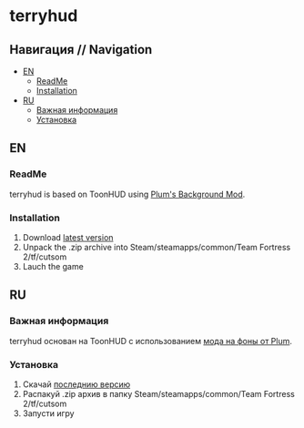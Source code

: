 # terryhud
## Навигация // Navigation
- [EN](#en)
  - [ReadMe](#readme)
  - [Installation](#installation)
- [RU](#ru)
  - [Важная информация](#важная-информация)
  - [Установка](#установка)
  
## EN
### ReadMe
terryhud is based on ToonHUD using [Plum's Background Mod](https://gamebanana.com/guis/34555).
### Installation
1. Download [latest version](https://github.com/T3RRY4/terryhud/archive/master.zip)
2. Unpack the .zip archive into Steam/steamapps/common/Team Fortress 2/tf/cutsom
3. Lauch the game
## RU
### Важная информация
terryhud основан на ToonHUD с использованием [мода на фоны от Plum](https://gamebanana.com/guis/34555).
### Установка
1. Скачай [последнию версию](https://github.com/T3RRY4/terryhud/archive/master.zip)
2. Распакуй .zip архив в папку Steam/steamapps/common/Team Fortress 2/tf/cutsom
3. Запусти игру

